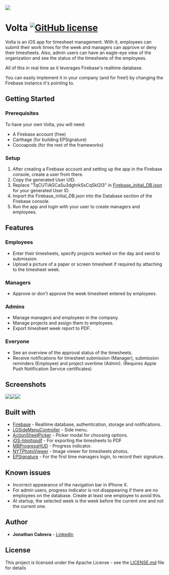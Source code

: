 ![](Resources/volta_logo.png)

# Volta [![GitHub license](https://img.shields.io/badge/license-Apache-lightgrey.svg)](LICENSE.md)

Volta is an iOS app for timesheet management. With it, employees can submit their work times for the week and managers can approve or deny their timesheets. Also, admin users can have an eagle-eye view of the organization and see the status of the timesheets of the employees.

All of this in real time as it leverages Firebase's realtime database.

You can easily implement it in your company (and for free!) by changing the Firebase instance it's pointing to.

## Getting Started

### Prerequisites

To have your own Volta, you will need:
- A Firebase account (free)
- Carthage (for building EPSignature)
- Cocoapods (for the rest of the frameworks)

### Setup

1. After creating a Firebase account and setting up the app in the Firebase console, create a user from there.
2. Copy the generated User UID.
3. Replace "TqCUTiAGCaSu3dghrkSsCqSkl2I3" in [Firebase\_initial\_DB.json](Resources/Firebase_initial_DB.json) for your generated User ID.
4. Import the Firebase\_initial\_DB.json into the Database section of the Firebase console.
5. Run the app and login with your user to create managers and employees.

## Features

### Employees
- Enter their timesheets, specify projects worked on the day and send to submission.
- Upload a picture of a paper or screen timesheet if required by attaching to the timesheet week.

### Managers
- Approve or don't approve the week timesheet entered by employees.

### Admins
- Manage managers and employees in the company.
- Manage projects and assign them to employees.
- Export timesheet week report to PDF.

### Everyone
- See an overview of the approval status of the timesheets. 
- Receive notifications for timesheet submission (Manager), submission reminders (Employee) and project overtime (Admin). (Requires Apple Push Notification Service certificates)

## Screenshots

![](Resources/Screenshots/iPhone_47_01.png)![](Resources/Screenshots/iPhone_47_02.png)![](Resources/Screenshots/iPhone_47_03.png)

## Built with
- [Firebase][1] - Realtime database, authentication, storage and notifications.
- [LGSideMenuController][2] - Side menu.
- [ActionSheetPicker][3] - Picker modal for choosing options.
- [iOS-htmltopdf][4] - For exporting the timesheets to PDF
- [MBProgressHUD][5] - Progress indicator.
- [NYTPhotoViewer][6] - Image viewer for timesheets photos.
- [EPSignature][7] - For the first time managers login, to record their signature.

[1]: https://firebase.google.com
[2]: https://github.com/Friend-LGA/LGSideMenuController
[3]: https://github.com/skywinder/ActionSheetPicker-3.0
[4]: https://github.com/iclems/iOS-htmltopdf
[5]: https://www.github.com/jdg/MBProgressHUD
[6]: https://github.com/NYTimes/NYTPhotoViewer
[7]: https://github.com/ipraba/EPSignature

## Known issues
- Incorrect appearance of the navigation bar in iPhone X.
- For admin users, progress indicator is not disappearing if there are no employees on the database. Create at least one employee to avoid this.
- At startup, the selected week is the week before the current one and not the current one.

## Author

* **Jonathan Cabrera** - [LinkedIn](https://www.linkedin.com/in/jcabreram/en)
            
## License

This project is licensed under the Apache License - see the [LICENSE.md](LICENSE.md) file for details
